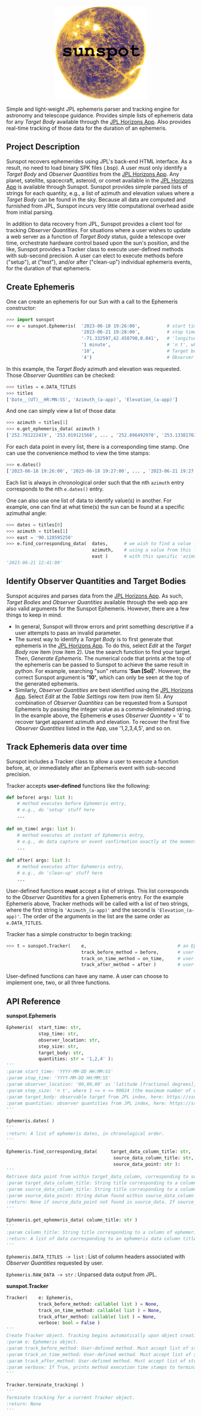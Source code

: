 <p align="center">
  <img src="sunspot.png" width="250">
</p>

Simple and light-weight JPL ephemeris parser and tracking engine for astronomy and telescope guidance. Provides simple lists of ephemeris data for any _Target Body_ available through the [JPL Horizons App](https://ssd.jpl.nasa.gov/horizons/app.html#/). Also provides real-time tracking of those data for the duration of an ephemeris.

Project Description
-
Sunspot recovers ephemerides using JPL's back-end HTML interface. As a result, no need to load binary SPK files (.bsp). A user must only identify a _Target Body_ and _Observer Quantities_ from the [JPL Horizons App](https://ssd.jpl.nasa.gov/horizons/app.html#/). Any planet, satellite, spacecraft, asteroid, or comet available in the [JPL Horizons App](https://ssd.jpl.nasa.gov/horizons/app.html#/) is available through Sunspot. Sunspot provides simple parsed lists of strings for each quantity, e.g., a list of azimuth and elevation values where a _Target Body_ can be found in the sky. Because all data are computed and furnished from JPL, Sunspot incurs very little computational overhead aside from initial parsing.

In addition to data recovery from JPL, Sunspot provides a client tool for tracking _Observer Quantities_. For situations where a user wishes to update a web server as a function of _Target Body_ status, guide a telescope over time, orchestrate hardware control based upon the sun's position, and the like, Sunspot provides a Tracker class to execute user-defined methods with sub-second precision. A user can elect to execute methods before ("setup"), at ("test"), and/or after ("clean-up") individual ephemeris events, for the duration of that ephemeris.

Create Ephemeris
-
One can create an ephemeris for our Sun with a call to the Ephemeris constructor:
```python
>>> import sunspot
>>> e = sunspot.Ephemeris(  '2023-06-18 19:26:00',          # start time as 'YYYY-MM-DD HH:MM:SS' (24h clock)
                            '2023-06-21 19:28:00',          # stop time as 'YYYY-MM-DD HH:MM:SS' (24h clock)
                            '-71.332597,42.458790,0.041',   # 'longitude, latitude, elevation [kilometers]' for observer
                            '1 minute',                     # 'n t', where 1 <= n <= 90024 and t is a unit of time, e.g., 'minute', 'hour', 'day', 'month', 'year'
                            '10',                           # Target body code for our Sun, see below
                            '4')                            # Observer Quantity for apparent azimuth and elevation, see below
```
In this example, the _Target Body_ azimuth and elevation was requested. Those _Observer Quantities_ can be checked:
```python
>>> titles = e.DATA_TITLES
>>> titles
['Date__(UT)__HR:MN:SS', 'Azimuth_(a-app)', 'Elevation_(a-app)']
```
And one can simply view a list of those data:
```python
>>> azimuth = titles[1]
>>> e.get_ephemeris_data( azimuth )
['252.781222419', '253.019121568', ... , '252.896492970', '253.133817632']]
```
For each data point in every list, there is a corresponding time stamp. One can use the convenience method to view the time stamps:
```python
>>> e.dates()
['2023-06-18 19:26:00', '2023-06-18 19:27:00', ... , '2023-06-21 19:27:00', '2023-06-21 19:28:00']
```
Each list is always in chronological order such that the nth ````azimuth```` entry corresponds to the nth ````e.dates()```` entry.

One can also use one list of data to identify value(s) in another. For example, one can find at what time(s) the sun can be found at a specific azimuthal angle:
```python
>>> dates = titles[0]
>>> azimuth = titles[1]
>>> east = '90.128595258' 
>>> e.find_corresponding_data(  dates,      # we wish to find a value from this list
                                azimuth,    # using a value from this list
                                east )      # with this specific 'azimuth' value
'2023-06-21 12:41:00'                             
```
Identify Observer Quantities and Target Bodies
-
Sunspot acquires and parses data from the [JPL Horizons App](https://ssd.jpl.nasa.gov/horizons/app.html#/). As such, _Target Bodies_ and _Observer Quantities_ available through the web app are also valid arguments for the Sunspot Ephemeris. However, there are a few things to keep in mind.

- In general, Sunspot will throw errors and print something descriptive if a user attempts to pass an invalid parameter. 
- The surest way to identify a _Target Body_ is to first generate that ephemeris in the [JPL Horizons App](https://ssd.jpl.nasa.gov/horizons/app.html#/). To do this, select _Edit_ at the _Target Body_ row item (row item 2). Use the search function to find your target. Then, _Generate Ephemeris_. The numerical code that prints at the top of the ephemeris can be passed to Sunspot to achieve the same result in python. For example, searching "sun" returns '**Sun [Sol]'**. However, the correct Sunspot argument is **'10'**, which can only be seen at the top of the generated ephemeris. 
- Similarly, _Observer Quantities_ are best identified using the [JPL Horizons App](https://ssd.jpl.nasa.gov/horizons/app.html#/). Select _Edit_ at the _Table Settings_ row item (row item 5). Any combination of _Observer Quantities_ can be requested from a Sunspot Ephemeris by passing the integer value as a comma-deliminated string. In the example above, the Ephemeris ***e*** uses _Observer Quantity_ = '4' to recover target apparent azimuth and elevation. To recover the first five _Observer Quantities_ listed in the App, use '1,2,3,4,5', and so on.

Track Ephemeris data over time
-

Sunspot includes a Tracker class to allow a user to execute a function before, at, or immediately after an Ephemeris event with sub-second precision.

Tracker accepts **user-defined** functions like the following:
```python
def before( args: list ):
    # method executes before Ephemeris entry, 
    # e.g., do 'setup' stuff here
    ...

def on_time( args: list ):
    # method executes at instant of Ephemeris entry, 
    # e.g., do data capture or event confirmation exactly at the moment of an Ephemeris time stamp
    ...

def after( args: list ):
    # method executes after Ephemeris entry, 
    # e.g., do 'clean-up' stuff here
    ...
```
User-defined functions **must** accept a list of strings. This list corresponds to the _Observer Quantities_ for a given Ephemeris entry. For the example Ephemeris above, Tracker methods will be called with a list of two strings, where the first string is ```'Azimuth_(a-app)'``` and the second is ```'Elevation_(a-app)'```. The order of the arguments in the list are the same order as ````e.DATA_TITLES````.

Tracker has a simple constructor to begin tracking:

```python
>>> t = sunspot.Tracker(    e,                                  # an Ephemeris object
                            track_before_method = before,       # user-generated method runs BEFORE Ephemeris event
                            track_on_time_method = on_time,     # user-generated method runs AT Ephemeris event
                            track_after_method = after )        # user-generated method runs AFTER Ephemeris event
```

User-defined functions can have any name. A user can choose to implement one, two, or all three functions.

API Reference
-
**sunspot.Ephemeris**

```python
Ephemeris(  start_time: str, 
            stop_time: str, 
            observer_location: str, 
            step_size: str, 
            target_body: str, 
            quantities: str = '1,2,4' ):
'''
:param start_time: 'YYYY-MM-DD HH:MM:SS'
:param stop_time: 'YYYY-MM-DD HH:MM:SS'
:param observer_location: '00,00,00' as 'latitude [fractional degrees], longitude [fractional degrees], elevation [kilometers]'
:param step_size: 'n t', where 1 <= n <= 90024 (the maximum number of entries) and t is a unit of time, e.g., 'minute', 'hour', 'day', 'month', 'year'
:param target_body: observable target from JPL index, here: https://ssd.jpl.nasa.gov/horizons/app.html#/
:param quantities: observer quantities from JPL index, here: https://ssd.jpl.nasa.gov/horizons/app.html#/ . Default includes right ascension, declination, and altitude/azimuth
'''
```

```python
Ephemeris.dates( )
'''
:return: A list of ephemeris dates, in chronological order.
'''
```

```python
Ephemeris.find_corresponding_data(     target_data_column_title: str, 
                                        source_data_column_title: str, 
                                        source_data_point: str ):
'''
Retrieve data point from within target_data_column, corresponding to source_data_point from within source_data_column.
:param target_data_column_title: String title corresponding to a column of ephemeris data in which to search, e.g., "Azi____(a-app)___Elev"
:param source_data_column_title: String title corresponding to a column of ephemeris data from where search datum originates, e.g., "Date__(UT)__HR:MN:SS"
:param source_data_point: String datum found within source_data_column for which a corresponding row returns.
:return: None if source_data_point not found in source_data. If source_data_point appears only once, return corresponding datum from target_data. If source_data_point appears more than once, return a list of corresponding data in chronological order.
'''
```

```python
Ephemeris.get_ephemeris_data( column_title: str )
'''
:param column_title: String title corresponding to a column of ephemeris data, e.g., "Date__(UT)__HR:MN:SS" or Ephemeris.DATA_TITLES[n] where n is a valid index.
:return: A list of data corresponding to an ephemeris data column title. Entries in this list are in chronological order.
'''
```

```Ephemeris.DATA_TITLES -> list``` : List of column headers associated with _Observer Quantities_ requested by user.

```Ephemeris.RAW_DATA -> str``` : Unparsed data output from JPL.

**sunspot.Tracker**

```python
Tracker(    e: Ephemeris,
            track_before_method: callable( list ) = None,
            track_on_time_method: callable( list ) = None,
            track_after_method: callable( list ) = None,
            verbose: bool = False )
'''
Create Tracker object. Tracking begins automatically upon object creation. Tracker objects will automatically track beginning with the next-soonest date. If no next-soonest date, e.g., all dates are in past, SystemError results.
:param e: Ephemeris object.
:param track_before_method: User-defined method. Must accept list of strings corresponding to Ephemeris _Observer Quantities_. Optional argument.
:param track_on_time_method: User-defined method. Must accept list of strings corresponding to Ephemeris _Observer Quantities_. Optional argument.
:param track_after_method: User-defined method. Must accept list of strings corresponding to Ephemeris _Observer Quantities_. Optional argument.
:param verbose: If True, prints method execution time stamps to terminal.
'''
```
```python
Tracker.terminate_tracking( )
'''
Terminate tracking for a current Tracker object.
:return: None
'''
```